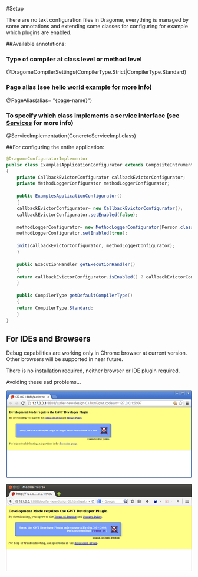#Setup

There are no text configuration files in Dragome, everything is managed by some annotations and extending some classes for configuring for example which plugins are enabled.

##Available annotations:

### Type of compiler at class level or method level
@DragomeCompilerSettings(CompilerType.Strict|CompilerType.Standard)

### Page alias (see [hello world example](helloworld-app.md) for more info)
@PageAlias(alias= "{page-name}")

### To specify which class implements a service interface (see [Services](services.md) for more info)
@ServiceImplementation(ConcreteServiceImpl.class)


##For configuring the entire application:



``` Java
@DragomeConfiguratorImplementor
public class ExamplesApplicationConfigurator extends CompositeIntrumentationDragomeConfigurator
{
    private CallbackEvictorConfigurator callbackEvictorConfigurator;
    private MethodLoggerConfigurator methodLoggerConfigurator;

    public ExamplesApplicationConfigurator()
    {
	callbackEvictorConfigurator= new CallbackEvictorConfigurator();
	callbackEvictorConfigurator.setEnabled(false);

	methodLoggerConfigurator= new MethodLoggerConfigurator(Person.class.getName());
	methodLoggerConfigurator.setEnabled(true);

	init(callbackEvictorConfigurator, methodLoggerConfigurator);
    }

    public ExecutionHandler getExecutionHandler()
    {
	return callbackEvictorConfigurator.isEnabled() ? callbackEvictorConfigurator.getExecutionHandler() : super.getExecutionHandler();
    }

    public CompilerType getDefaultCompilerType()
    {
	return CompilerType.Standard;
    }
}
```


## For IDEs and Browsers

Debug capabilities are working only in Chrome browser at current version. Other browsers will be supported in near future.


There is no installation required, neither browser or IDE plugin required.

Avoiding these sad problems...

![alt text](gwt-plugin-chrome.png "gwt-plugin-chrome")

![alt text](gwt-plugin-firefox.png "gwt-plugin-firefox")


